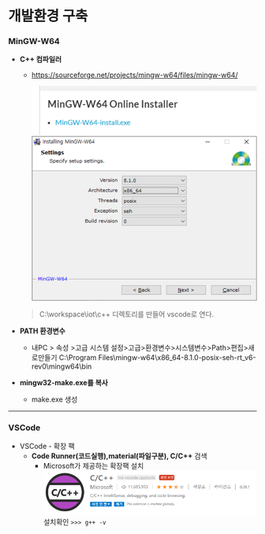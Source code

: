 # 개발환경 구축

### MinGW-W64

- **C++ 컴파일러**

  - https://sourceforge.net/projects/mingw-w64/files/mingw-w64/

    ![image-20200908152231245](00.개발환경_구축.assets/image-20200908152231245.png)
    ![image-20200908152234876](00.개발환경_구축.assets/image-20200908152234876.png)
  > C:\workspace\iot\c++ 디렉토리를 만들어 vscode로 연다.
  
- **PATH 환경변수** 
  - 내PC > 속성 >고급 시스템 설정>고급>환경변수>시스템변수>Path>편집>새로만들기
    C:\Program Files\mingw-w64\x86_64-8.1.0-posix-seh-rt_v6-rev0\mingw64\bin



- **mingw32-make.exe를 복사**
  - make.exe 생성



------

###  VSCode

- VSCode - 확장 팩
  - **Code Runner(코드실행),material(파일구분), C/C++** 검색
    - Microsoft가 제공하는 확장팩 설치
      ![image-20200908152246797](00.개발환경_구축.assets/image-20200908152246797.png)
      설치확인  `>>> g++ -v`